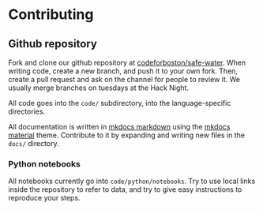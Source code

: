 # Contributing

## Github repository

Fork and clone our github repository at [codeforboston/safe-water](http://github.com/codeforboston/safe-water).
When  writing code, create a new branch, and push it to your own fork.
Then, create a pull request and ask on the channel for people to review it.
We usually merge branches on tuesdays at the Hack Night.

All code goes into the `code/` subdirectory, into the language-specific directories.

All documentation is written in [mkdocs markdown](https://www.mkdocs.org) 
using the [mkdocs material](https://squidfunk.github.io/mkdocs-material/)
theme. Contribute to it by expanding and writing new files in the `docs/` 
directory.

### Python notebooks

All notebooks currently go into `code/python/notebooks`.
Try to use local links inside the repository to refer to data,
and try to give easy instructions to reproduce your steps.

